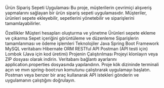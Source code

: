 Ürün Sipariş Sepeti Uygulaması
Bu proje, müşterilerin çevrimiçi alışveriş yapmalarını sağlayan bir ürün sipariş sepeti uygulamasıdır. Müşteriler, ürünleri sepete ekleyebilir, sepetlerini yönetebilir ve siparişlerini tamamlayabilirler.

Özellikler
Müşteri hesapları oluşturma ve yönetme
Ürünleri sepete ekleme ve çıkarma
Sepet içeriğini görüntüleme ve düzenleme
Siparişlerin tamamlanması ve ödeme işlemleri
Teknolojiler
Java Spring Boot Framework
MySQL veritabanı
Hibernate ORM
RESTful API
Postman (API testi için)
Lombok (Java için kod üretimi)
Projenin Çalıştırılması
Projeyi klonlayın veya ZIP dosyası olarak indirin.
Veritabanı bağlantı ayarlarını application.properties dosyasında yapılandırın.
Proje kök dizininde terminali açın ve mvn spring-boot:run komutunu çalıştırarak uygulamayı başlatın.
Postman veya benzer bir araç kullanarak API istekleri gönderin ve uygulamanın çalıştığını doğrulayın.
